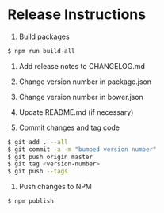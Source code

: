 # Release Instructions

1. Build packages

  ```bash
  $ npm run build-all
  ```

1. Add release notes to CHANGELOG.md

1. Change version number in package.json

1. Change version number in bower.json

1. Update README.md (if necessary)

1. Commit changes and tag code

  ```bash
  $ git add . --all
  $ git commit -a -m "bumped version number"
  $ git push origin master
  $ git tag <version-number>
  $ git push --tags
  ```

1. Push changes to NPM

  ```bash
  $ npm publish
  ```
